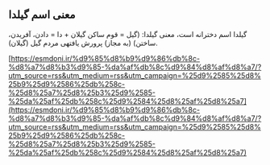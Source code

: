 ## معنی اسم گیلدا


گیلدا اسم دخترانه است، معنی گیلدا: (گیل = قوم ساکن گیلان + دا = دادن، آفریدن، ساختن) (به مجاز) پرورش یافتهی مردم گیل (گیلان).

[https://esmdoni.ir/%d9%85%d8%b9%d9%86%db%8c-%d8%a7%d8%b3%d9%85-%da%af%db%8c%d9%84%d8%af%d8%a7/?utm_source=rss&utm_medium=rss&utm_campaign=%25d9%2585%25d8%25b9%25d9%2586%25db%258c-%25d8%25a7%25d8%25b3%25d9%2585-%25da%25af%25db%258c%25d9%2584%25d8%25af%25d8%25a7](https://esmdoni.ir/%d9%85%d8%b9%d9%86%db%8c-%d8%a7%d8%b3%d9%85-%da%af%db%8c%d9%84%d8%af%d8%a7/?utm_source=rss&utm_medium=rss&utm_campaign=%25d9%2585%25d8%25b9%25d9%2586%25db%258c-%25d8%25a7%25d8%25b3%25d9%2585-%25da%25af%25db%258c%25d9%2584%25d8%25af%25d8%25a7) 